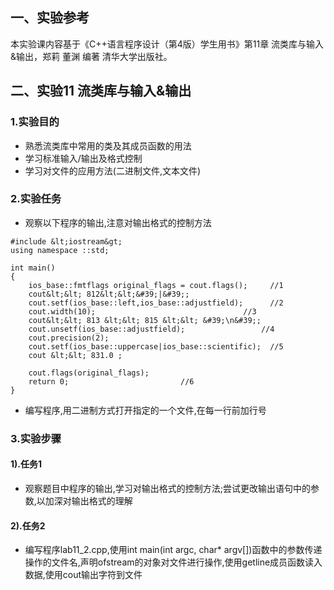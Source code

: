 ## 一、实验参考

本实验课内容基于《C++语言程序设计（第4版）学生用书》第11章 流类库与输入&amp;输出，郑莉 董渊 编著 清华大学出版社。

## 二、实验11 流类库与输入&amp;输出

### 1.实验目的

- 熟悉流类库中常用的类及其成员函数的用法
- 学习标准输入/输出及格式控制
- 学习对文件的应用方法(二进制文件,文本文件)

### 2.实验任务

- 观察以下程序的输出,注意对输出格式的控制方法

```
#include &lt;iostream&gt;
using namespace ::std;

int main()
{
    ios_base::fmtflags original_flags = cout.flags();     //1  
    cout&lt;&lt; 812&lt;&lt;&#39;|&#39;;
    cout.setf(ios_base::left,ios_base::adjustfield);      //2
    cout.width(10);                                 //3
    cout&lt;&lt; 813 &lt;&lt; 815 &lt;&lt; &#39;\n&#39;;
    cout.unsetf(ios_base::adjustfield);                 //4
    cout.precision(2);
    cout.setf(ios_base::uppercase|ios_base::scientific);  //5
    cout &lt;&lt; 831.0 ;
    
    cout.flags(original_flags);
    return 0;                         //6
}
```

- 编写程序,用二进制方式打开指定的一个文件,在每一行前加行号

### 3.实验步骤

#### 1).任务1

- 观察题目中程序的输出,学习对输出格式的控制方法;尝试更改输出语句中的参数,以加深对输出格式的理解

#### 2).任务2

- 编写程序lab11_2.cpp,使用int main(int argc, char* argv[])函数中的参数传递操作的文件名,声明ofstream的对象对文件进行操作,使用getline成员函数读入数据,使用cout输出字符到文件
